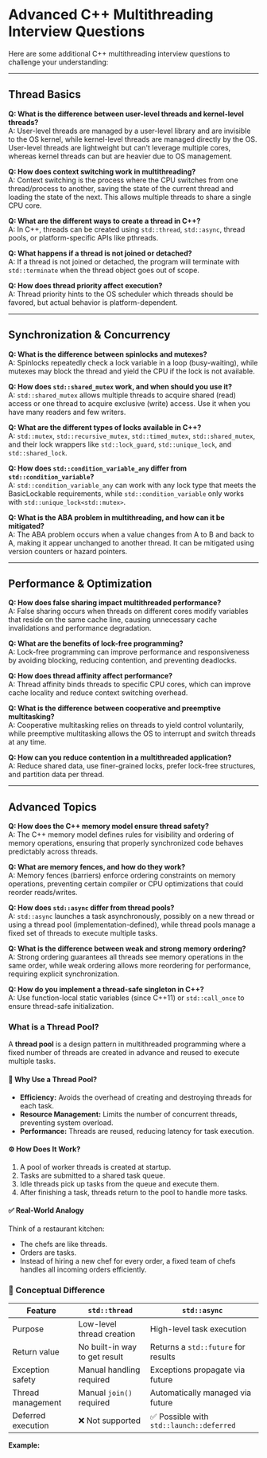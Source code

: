 <!--
    This document provides a comprehensive set of advanced C++ multithreading interview questions and answers. 
    It covers fundamental concepts such as thread creation, context switching, and thread priorities, as well as 
    synchronization mechanisms including mutexes, spinlocks, condition variables, and shared mutexes. The document 
    also addresses performance considerations like false sharing, lock-free programming, and thread affinity. 
    Advanced topics such as the C++ memory model, memory fences, memory ordering, and thread-safe singleton 
    implementation are discussed. This resource is intended to help deepen understanding of modern C++ 
    multithreading concepts and best practices.
-->

# Advanced C++ Multithreading Interview Questions

Here are some additional C++ multithreading interview questions to challenge your understanding:

---

## Thread Basics

**Q: What is the difference between user-level threads and kernel-level threads?**  
A: User-level threads are managed by a user-level library and are invisible to the OS kernel, while kernel-level threads are managed directly by the OS. User-level threads are lightweight but can't leverage multiple cores, whereas kernel threads can but are heavier due to OS management.

**Q: How does context switching work in multithreading?**  
A: Context switching is the process where the CPU switches from one thread/process to another, saving the state of the current thread and loading the state of the next. This allows multiple threads to share a single CPU core.

**Q: What are the different ways to create a thread in C++?**  
A: In C++, threads can be created using `std::thread`, `std::async`, thread pools, or platform-specific APIs like pthreads.

**Q: What happens if a thread is not joined or detached?**  
A: If a thread is not joined or detached, the program will terminate with `std::terminate` when the thread object goes out of scope.

**Q: How does thread priority affect execution?**  
A: Thread priority hints to the OS scheduler which threads should be favored, but actual behavior is platform-dependent.

---

## Synchronization & Concurrency

**Q: What is the difference between spinlocks and mutexes?**  
A: Spinlocks repeatedly check a lock variable in a loop (busy-waiting), while mutexes may block the thread and yield the CPU if the lock is not available.

**Q: How does `std::shared_mutex` work, and when should you use it?**  
A: `std::shared_mutex` allows multiple threads to acquire shared (read) access or one thread to acquire exclusive (write) access. Use it when you have many readers and few writers.

**Q: What are the different types of locks available in C++?**  
A: `std::mutex`, `std::recursive_mutex`, `std::timed_mutex`, `std::shared_mutex`, and their lock wrappers like `std::lock_guard`, `std::unique_lock`, and `std::shared_lock`.

**Q: How does `std::condition_variable_any` differ from `std::condition_variable`?**  
A: `std::condition_variable_any` can work with any lock type that meets the BasicLockable requirements, while `std::condition_variable` only works with `std::unique_lock<std::mutex>`.

**Q: What is the ABA problem in multithreading, and how can it be mitigated?**  
A: The ABA problem occurs when a value changes from A to B and back to A, making it appear unchanged to another thread. It can be mitigated using version counters or hazard pointers.

---

## Performance & Optimization

**Q: How does false sharing impact multithreaded performance?**  
A: False sharing occurs when threads on different cores modify variables that reside on the same cache line, causing unnecessary cache invalidations and performance degradation.

**Q: What are the benefits of lock-free programming?**  
A: Lock-free programming can improve performance and responsiveness by avoiding blocking, reducing contention, and preventing deadlocks.

**Q: How does thread affinity affect performance?**  
A: Thread affinity binds threads to specific CPU cores, which can improve cache locality and reduce context switching overhead.

**Q: What is the difference between cooperative and preemptive multitasking?**  
A: Cooperative multitasking relies on threads to yield control voluntarily, while preemptive multitasking allows the OS to interrupt and switch threads at any time.

**Q: How can you reduce contention in a multithreaded application?**  
A: Reduce shared data, use finer-grained locks, prefer lock-free structures, and partition data per thread.

---

## Advanced Topics

**Q: How does the C++ memory model ensure thread safety?**  
A: The C++ memory model defines rules for visibility and ordering of memory operations, ensuring that properly synchronized code behaves predictably across threads.

**Q: What are memory fences, and how do they work?**  
A: Memory fences (barriers) enforce ordering constraints on memory operations, preventing certain compiler or CPU optimizations that could reorder reads/writes.

**Q: How does `std::async` differ from thread pools?**  
A: `std::async` launches a task asynchronously, possibly on a new thread or using a thread pool (implementation-defined), while thread pools manage a fixed set of threads to execute multiple tasks.

**Q: What is the difference between weak and strong memory ordering?**  
A: Strong ordering guarantees all threads see memory operations in the same order, while weak ordering allows more reordering for performance, requiring explicit synchronization.

**Q: How do you implement a thread-safe singleton in C++?**  
A: Use function-local static variables (since C++11) or `std::call_once` to ensure thread-safe initialization.

### What is a Thread Pool?

A **thread pool** is a design pattern in multithreaded programming where a fixed number of threads are created in advance and reused to execute multiple tasks.

#### 🧠 Why Use a Thread Pool?
- **Efficiency:** Avoids the overhead of creating and destroying threads for each task.
- **Resource Management:** Limits the number of concurrent threads, preventing system overload.
- **Performance:** Threads are reused, reducing latency for task execution.

#### ⚙️ How Does It Work?
1. A pool of worker threads is created at startup.
2. Tasks are submitted to a shared task queue.
3. Idle threads pick up tasks from the queue and execute them.
4. After finishing a task, threads return to the pool to handle more tasks.

#### ✅ Real-World Analogy
Think of a restaurant kitchen:
- The chefs are like threads.
- Orders are tasks.
- Instead of hiring a new chef for every order, a fixed team of chefs handles all incoming orders efficiently.


### 🧠 Conceptual Difference

| Feature              | `std::thread`                | `std::async`                          |
|----------------------|------------------------------|----------------------------------------|
| Purpose              | Low-level thread creation    | High-level task execution              |
| Return value         | No built-in way to get result| Returns a `std::future` for results    |
| Exception safety     | Manual handling required     | Exceptions propagate via future        |
| Thread management    | Manual `join()` required     | Automatically managed via future       |
| Deferred execution   | ❌ Not supported              | ✅ Possible with `std::launch::deferred`|

**Example:**

